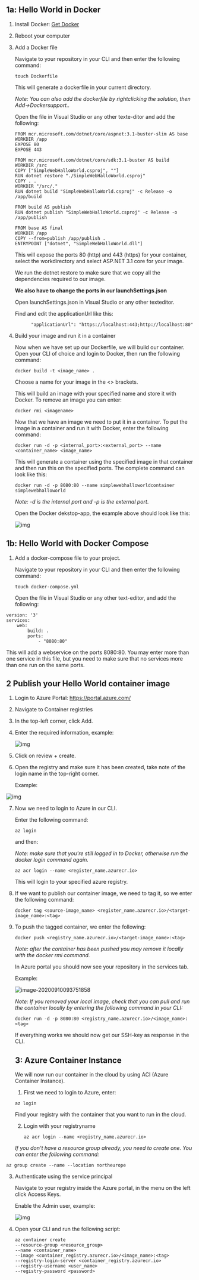 ## 1a: Hello World in Docker

1. Install Docker: [Get Docker](https://docs.docker.com/get-docker/)

2. Reboot your computer

3. Add a Docker file

   Navigate to your repository in your CLI and then enter the following command:

   ```
   touch Dockerfile
   ```

   This will generate a dockerfile in your current directory. 

   *Note: You can also add the dockerfile by rightclicking the solution, then Add->Dockersupport..* 

   Open the file in Visual Studio or any other texte-ditor and add the following:

   ```
   FROM mcr.microsoft.com/dotnet/core/aspnet:3.1-buster-slim AS base
   WORKDIR /app
   EXPOSE 80
   EXPOSE 443
   
   FROM mcr.microsoft.com/dotnet/core/sdk:3.1-buster AS build
   WORKDIR /src
   COPY ["SimpleWebHalloWorld.csproj", ""]
   RUN dotnet restore "./SimpleWebHalloWorld.csproj"
   COPY . .
   WORKDIR "/src/."
   RUN dotnet build "SimpleWebHalloWorld.csproj" -c Release -o /app/build
   
   FROM build AS publish
   RUN dotnet publish "SimpleWebHalloWorld.csproj" -c Release -o /app/publish
   
   FROM base AS final
   WORKDIR /app
   COPY --from=publish /app/publish .
   ENTRYPOINT ["dotnet", "SimpleWebHalloWorld.dll"]
   ```

   This will expose the ports 80 (http) and 443 (https) for your container, select the workdirectory and select ASP.NET 3.1 core for your image. 

   We run the dotnet restore to make sure that we copy all the dependencies required to our image. 

   **We also have to change the ports in our launchSettings.json**

   Open launchSettings.json in Visual Studio or any other texteditor.

   Find and edit the applicationUrl like this:

   ```
         "applicationUrl": "https://localhost:443;http://localhost:80"
   ```

4. Build your image and run it in a container

   Now when we have set up our Dockerfile, we will build our container. Open your CLI of choice and login to Docker, then run the following command:

   ```
   docker build -t <image_name> .
   ```

   Choose a name for your image in the <> brackets. 

   This will build an image with your specified name and store it with Docker. To remove an image you can enter:

   ```
   docker rmi <imagename>
   ```

   Now that we have an image we need to put it in a container. To put the image in a container and run it with Docker, enter the following command:

   ```
   docker run -d -p <internal_port>:<external_port> --name <container_name> <image_name>
   ```

   This will generate a container using the specified image in that container and then run this on the specified ports. The complete command can look like this:

   ```
   docker run -d -p 8080:80 --name simplewebhalloworldcontainer simplewebhalloworld
   ```

   *Note: -d is the internal port and -p is the external port*.

   Open the Docker dekstop-app, the example above should look like this: 

   ![img](https://media.discordapp.net/attachments/280760711620067330/752506591902695454/image-20200907125654256.png?width=400&height=31)

## 1b: Hello World with Docker Compose

1. Add a docker-compose file to your project.

   Navigate to your repository in your CLI and then enter the following command:

   ```
   touch docker-compose.yml
   ```

   Open the file in Visual Studio or any other text-editor, and add the following:

```
version: '3'
services:
	web:
		build: .
		ports:
			- "8080:80"
```

This will add a webservice on the ports 8080:80. You may enter more than one service in this file, but you need to make sure that no services more than one run on the same ports. 



## 2 Publish your Hello World container image

1. Login to Azure Portal: https://portal.azure.com/

2. Navigate to Container registries

3. In the top-left corner, click Add.

4. Enter the required information, example:

   ![img](https://media.discordapp.net/attachments/280760711620067330/752514170833993769/unknown.png?width=399&height=300)

5. Click on review + create.

6. Open the registry and make sure it has been created, take note of the login name in the top-right corner. 

   Example:

![img](https://media.discordapp.net/attachments/280760711620067330/753515894554099773/unknown.png?width=400&height=138)

7. Now we need to login to Azure in our CLI.

   Enter the following command:

   ```
   az login
   ```

   and then:

   *Note: make sure that you're still logged in to Docker, otherwise run the docker login command again.*

   ```
   az acr login --name <register_name.azurecr.io>
   ```

   This will login to your specified azure registry.

8. If we want to publish our container image, we need to tag it, so we enter the following command:

   ```
   docker tag <source-image_name> <register_name.azurecr.io>/<target-image_name>:<tag>
   ```

9. To push the tagged container, we enter the following: 

   ```
   docker push <registry_name.azurecr.io>/<target-image_name>:<tag>
   ```

   *Note: after the container has been pushed you may remove it locally with the docker rmi command.*

   In Azure portal you should now see your repository in the services tab. 

   Example:

   ![image-20200910093751858](C:\Users\Greattech\AppData\Roaming\Typora\typora-user-images\image-20200910093751858.png)

   *Note: If you removed your local image, check that you can pull and run the container locally by entering the following command in your CLI:*

   ```
   docker run -d -p 8080:80 <registry_name.azurecr.io>/<image_name>:<tag>
   ```

   If everything works we should now get our SSH-key as response in the CLI.

   ## 3: Azure Container Instance

   We will now run our container in the cloud by using ACI (Azure Container Instance).

   1. First we need to login to Azure, enter:

   ```
   az login
   ```

   Find your registry with the container that you want to run in the cloud.

   2. Login with your registryname 

      ```
      az acr login --name <registry_name.azurecr.io>
      ```

   *If you don't have a resource group already, you need to create one. You can enter the following command:*

```
az group create --name --location northeurope
```

3. Authenticate using the service principal

   Navigate to your registry inside the Azure portal, in the menu on the left click Access Keys.

   Enable the Admin user, example:

   ![img](https://media.discordapp.net/attachments/280760711620067330/753514736712286259/unknown.png?width=720&height=586)

4. Open your CLI and run the following script:

   ```
   az container create
   --resource-group <resource_group>
   --name <container_name>
   --image <container_registry.azurecr.io>/<image_name>:<tag>
   --registry-login-server <container_registry.azurecr.io>
   --registry-username <user_name>
   --registry-password <password>
   ```

 
